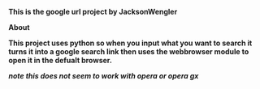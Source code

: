 <b><b>This is the google url project by JacksonWengler<b/><b/>

<b>About</b>

<p>This project uses python so when you input what you want to search it turns it into a google search link then uses the webbrowser module to open it in the defualt browser.</p>
<i>note this does not seem to work with opera or opera gx</i>
